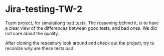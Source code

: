 # Jira-testing-TW-2

Team project, for simulationg bad tests.
The reasoning behind it, is to have a clear view of the differences between good tests, and bad ones.
We did not care about the quality.

After cloning the repository look around and check out the project, try to reconize why are these tests bad.
